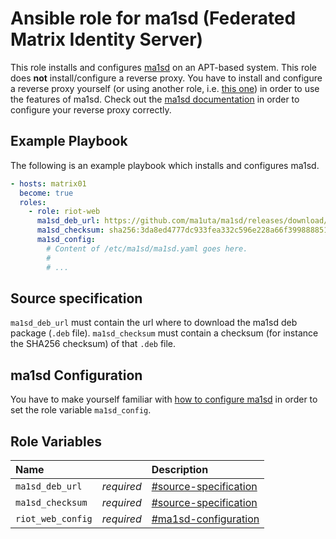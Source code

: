 # Ansible role for ma1sd (Federated Matrix Identity Server)

This role installs and configures [ma1sd](https://github.com/ma1uta/ma1sd) on an APT-based system.
This role does **not** install/configure a reverse proxy.
You have to install and configure a reverse proxy yourself (or using another role, i.e.
[this one](https://github.com/stuvusIT/nginx)) in order to use the features of ma1sd.
Check out the [ma1sd documentation](https://github.com/ma1uta/ma1sd/blob/master/docs/README.md) in
order to configure your reverse proxy correctly.

## Example Playbook

The following is an example playbook which installs and configures ma1sd.

```yml
- hosts: matrix01
  become: true
  roles:
    - role: riot-web
      ma1sd_deb_url: https://github.com/ma1uta/ma1sd/releases/download/2.3.0/ma1sd_2.3.0_all.deb
      ma1sd_checksum: sha256:3da8ed4777dc933fea332c596e228a66f39988885130ab6a5a70825c32fcca5e
      ma1sd_config:
        # Content of /etc/ma1sd/ma1sd.yaml goes here.
        #
        # ...
```

## Source specification

`ma1sd_deb_url` must contain the url where to download the ma1sd deb package (`.deb` file).
`ma1sd_checksum` must contain a checksum (for instance the SHA256 checksum) of that `.deb` file.

## ma1sd Configuration

You have to make yourself familiar with
[how to configure ma1sd](https://github.com/ma1uta/ma1sd/blob/master/docs/configure.md) in order
to set the role variable `ma1sd_config`.

## Role Variables

| Name              |            | Description                                    |
| :---------------- | :--------- | :--------------------------------------------- |
| `ma1sd_deb_url`   | *required* | [#source-specification](#source-specification) |
| `ma1sd_checksum`  | *required* | [#source-specification](#source-specification) |
| `riot_web_config` | *required* | [#ma1sd-configuration](#ma1sd-configuration)   |
